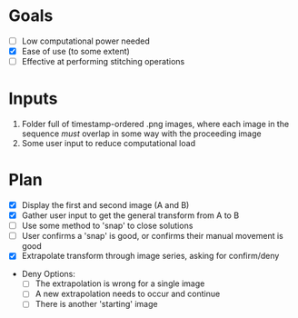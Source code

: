 # Goals

- [ ] Low computational power needed
- [x] Ease of use (to some extent)
- [ ] Effective at performing stitching operations

# Inputs

1. Folder full of timestamp-ordered .png images, where each image in the sequence *must* overlap in some way with the proceeding image
1. Some user input to reduce computational load

# Plan

- [x] Display the first and second image (A and B)
- [x] Gather user input to get the general transform from A to B
- [ ] Use some method to 'snap' to close solutions
- [ ] User confirms a 'snap' is good, or confirms their manual movement is good
- [x] Extrapolate transform through image series, asking for confirm/deny

- Deny Options:
	- [ ] The extrapolation is wrong for a single image
	- [ ] A new extrapolation needs to occur and continue
	- [ ] There is another 'starting' image
